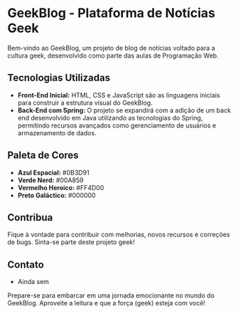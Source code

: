 # GeekBlog - Plataforma de Notícias Geek

Bem-vindo ao GeekBlog, um projeto de blog de notícias voltado para a cultura geek, desenvolvido como parte das aulas de Programação Web.

## Tecnologias Utilizadas

- **Front-End Inicial:** HTML, CSS e JavaScript são as linguagens iniciais para construir a estrutura visual do GeekBlog.
- **Back-End com Spring:** O projeto se expandirá com a adição de um back end desenvolvido em Java utilizando as tecnologias do Spring, permitindo recursos avançados como gerenciamento de usuários e armazenamento de dados.

## Paleta de Cores

- **Azul Espacial:** #0B3D91
- **Verde Nerd:** #00A859
- **Vermelho Heroico:** #FF4D00
- **Preto Galáctico:** #000000

## Contribua

Fique à vontade para contribuir com melhorias, novos recursos e correções de bugs. Sinta-se parte deste projeto geek!

## Contato
- Ainda sem 

Prepare-se para embarcar em uma jornada emocionante no mundo do GeekBlog. Aproveite a leitura e que a força (geek) esteja com você!
